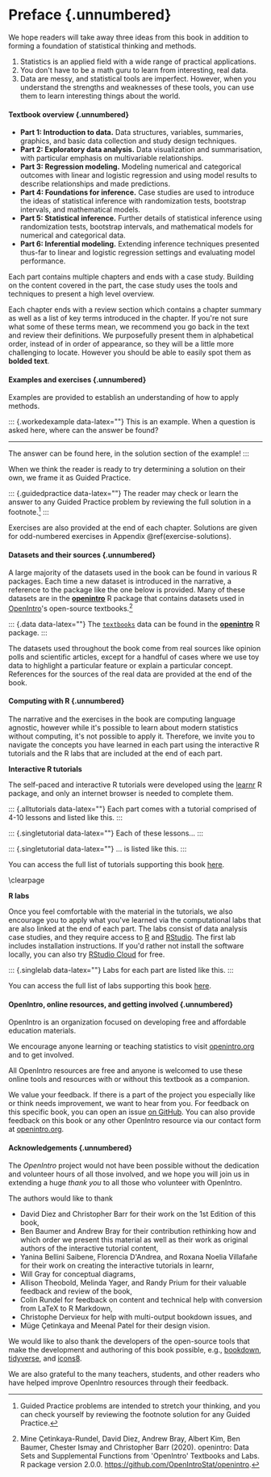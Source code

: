 # Preface {.unnumbered}

We hope readers will take away three ideas from this book in addition to forming a foundation of statistical thinking and methods.

1.  Statistics is an applied field with a wide range of practical applications.
2.  You don't have to be a math guru to learn from interesting, real data.
3.  Data are messy, and statistical tools are imperfect. However, when you understand the strengths and weaknesses of these tools, you can use them to learn interesting things about the world.

#### Textbook overview {.unnumbered}

-   **Part 1: Introduction to data.** Data structures, variables, summaries, graphics, and basic data collection and study design techniques.
-   **Part 2: Exploratory data analysis.** Data visualization and summarisation, with particular emphasis on multivariable relationships.
-   **Part 3: Regression modeling.** Modeling numerical and categorical outcomes with linear and logistic regression and using model results to describe relationships and made predictions.
-   **Part 4: Foundations for inference.** Case studies are used to introduce the ideas of statistical inference with randomization tests, bootstrap intervals, and mathematical models.
-   **Part 5: Statistical inference.** Further details of statistical inference using randomization tests, bootstrap intervals, and mathematical models for numerical and categorical data.
-   **Part 6: Inferential modeling.** Extending inference techniques presented thus-far to linear and logistic regression settings and evaluating model performance.

Each part contains multiple chapters and ends with a case study.
Building on the content covered in the part, the case study uses the tools and techniques to present a high level overview.

Each chapter ends with a review section which contains a chapter summary as well as a list of key terms introduced in the chapter.
If you're not sure what some of these terms mean, we recommend you go back in the text and review their definitions.
We purposefully present them in alphabetical order, instead of in order of appearance, so they will be a little more challenging to locate.
However you should be able to easily spot them as **bolded text**.

#### Examples and exercises {.unnumbered}

Examples are provided to establish an understanding of how to apply methods.

::: {.workedexample data-latex=""}
This is an example.
When a question is asked here, where can the answer be found?

------------------------------------------------------------------------

The answer can be found here, in the solution section of the example!
:::

When we think the reader is ready to try determining a solution on their own, we frame it as Guided Practice.

::: {.guidedpractice data-latex=""}
The reader may check or learn the answer to any Guided Practice problem by reviewing the full solution in a footnote.[^preface-1]
:::

[^preface-1]: Guided Practice problems are intended to stretch your thinking, and you can check yourself by reviewing the footnote solution for any Guided Practice.

Exercises are also provided at the end of each chapter.
Solutions are given for odd-numbered exercises in Appendix \@ref(exercise-solutions).

#### Datasets and their sources {.unnumbered}

A large majority of the datasets used in the book can be found in various R packages.
Each time a new dataset is introduced in the narrative, a reference to the package like the one below is provided.
Many of these datasets are in the [**openintro**](http://openintrostat.github.io/openintro) R package that contains datasets used in [OpenIntro](https://www.openintro.org/)'s open-source textbooks.[^preface-2]

[^preface-2]: Mine Çetinkaya-Rundel, David Diez, Andrew Bray, Albert Kim, Ben Baumer, Chester Ismay and Christopher Barr (2020).
    openintro: Data Sets and Supplemental Functions from 'OpenIntro' Textbooks and Labs.
    R package version 2.0.0.
    <https://github.com/OpenIntroStat/openintro>.

::: {.data data-latex=""}
The [`textbooks`](http://openintrostat.github.io/openintro/reference/textbooks.html) data can be found in the [**openintro**](http://openintrostat.github.io/openintro) R package.
:::

The datasets used throughout the book come from real sources like opinion polls and scientific articles, except for a handful of cases where we use toy data to highlight a particular feature or explain a particular concept.
References for the sources of the real data are provided at the end of the book.

#### Computing with R {.unnumbered}

The narrative and the exercises in the book are computing language agnostic, however while it's possible to learn about modern statistics without computing, it's not possible to apply it.
Therefore, we invite you to navigate the concepts you have learned in each part using the interactive R tutorials and the R labs that are included at the end of each part.

**Interactive R tutorials**

The self-paced and interactive R tutorials were developed using the [learnr](https://rstudio.github.io/learnr/index.html) R package, and only an internet browser is needed to complete them.

::: {.alltutorials data-latex=""}
Each part comes with a tutorial comprised of 4-10 lessons and listed like this.
:::

::: {.singletutorial data-latex=""}
Each of these lessons...
:::

::: {.singletutorial data-latex=""}
... is listed like this.
:::



You can access the full list of tutorials supporting this book [here](https://openintrostat.github.io/ims-tutorials).

\clearpage

**R labs**

Once you feel comfortable with the material in the tutorials, we also encourage you to apply what you've learned via the computational labs that are also linked at the end of each part.
The labs consist of data analysis case studies, and they require access to [R](https://cran.r-project.org/) and [RStudio](https://rstudio.com/products/rstudio/).
The first lab includes installation instructions.
If you'd rather not install the software locally, you can also try [RStudio Cloud](https://rstudio.cloud/) for free.

::: {.singlelab data-latex=""}
Labs for each part are listed like this.
:::



You can access the full list of labs supporting this book [here](https://www.openintro.org/go?id=ims-r-labs).

#### OpenIntro, online resources, and getting involved {.unnumbered}

OpenIntro is an organization focused on developing free and affordable education materials.

We encourage anyone learning or teaching statistics to visit [openintro.org](http://www.openintro.org) and to get involved.

All OpenIntro resources are free and anyone is welcomed to use these online tools and resources with or without this textbook as a companion.

We value your feedback.
If there is a part of the project you especially like or think needs improvement, we want to hear from you.
For feedback on this specific book, you can open an issue [on GitHub](https://github.com/openintrostat/ims/issues).
You can also provide feedback on this book or any other OpenIntro resource via our contact form at [openintro.org](https://www.openintro.org/form/?f=contact).

#### Acknowledgements {.unnumbered}

The *OpenIntro* project would not have been possible without the dedication and volunteer hours of all those involved, and we hope you will join us in extending a huge *thank you* to all those who volunteer with OpenIntro.

The authors would like to thank

-   David Diez and Christopher Barr for their work on the 1st Edition of this book,
-   Ben Baumer and Andrew Bray for their contribution rethinking how and which order we present this material as well as their work as original authors of the interactive tutorial content,
-   Yanina Bellini Saibene, Florencia D'Andrea, and Roxana Noelia Villafañe for their work on creating the interactive tutorials in learnr,
-   Will Gray for conceptual diagrams,
-   Allison Theobold, Melinda Yager, and Randy Prium for their valuable feedback and review of the book,
-   Colin Rundel for feedback on content and technical help with conversion from LaTeX to R Markdown,
-   Christophe Dervieux for help with multi-output bookdown issues, and
-   Müge Çetinkaya and Meenal Patel for their design vision.

We would like to also thank the developers of the open-source tools that make the development and authoring of this book possible, e.g., [bookdown](https://bookdown.org/), [tidyverse](https://tidyverse.org/), and [icons8](http://icons8.com/).

We are also grateful to the many teachers, students, and other readers who have helped improve OpenIntro resources through their feedback.

